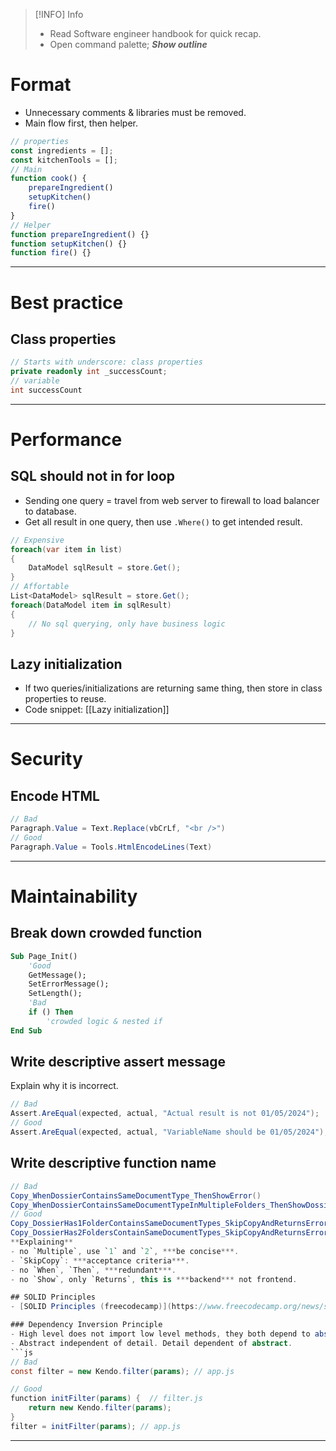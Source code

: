 
> [!INFO]  Info
> - Read Software engineer handbook for quick recap.
> - Open command palette; ***Show outline***

# Format
- Unnecessary comments & libraries must be removed.
- Main flow first, then helper.
```js
// properties
const ingredients = [];
const kitchenTools = [];
// Main
function cook() {
	prepareIngredient()
	setupKitchen()
	fire()
}
// Helper
function prepareIngredient() {}
function setupKitchen() {}
function fire() {}
```

---

# Best practice
## Class properties
```cs
// Starts with underscore: class properties
private readonly int _successCount;
// variable
int successCount
```

---

# Performance
## SQL should not in for loop
- Sending one query = travel from web server to firewall to load balancer to database.
- Get all result in one query, then use `.Where()` to get intended result.
```cs
// Expensive
foreach(var item in list)
{
	DataModel sqlResult = store.Get();
}
// Affortable
List<DataModel> sqlResult = store.Get();
foreach(DataModel item in sqlResult)
{
	// No sql querying, only have business logic
}
```

## Lazy initialization

- If two queries/initializations are returning same thing, then store in class properties to reuse.
- Code snippet: [[Lazy initialization]]

---

# Security
## Encode HTML
```cs
// Bad
Paragraph.Value = Text.Replace(vbCrLf, "<br />")
// Good
Paragraph.Value = Tools.HtmlEncodeLines(Text)
```

---

# Maintainability
## Break down crowded function
```vb
Sub Page_Init() 
	'Good
	GetMessage();
	SetErrorMessage();
	SetLength();
	'Bad
	if () Then
		'crowded logic & nested if
End Sub
```

## Write descriptive assert message
Explain why it is incorrect.
```cs
// Bad
Assert.AreEqual(expected, actual, "Actual result is not 01/05/2024");
// Good
Assert.AreEqual(expected, actual, "VariableName should be 01/05/2024");
```

## Write descriptive function name

```cs
// Bad
Copy_WhenDossierContainsSameDocumentType_ThenShowError()
Copy_WhenDossierContainsSameDocumentTypeInMultipleFolders_ThenShowDossierFoldersInError()
// Good
Copy_DossierHas1FolderContainsSameDocumentTypes_SkipCopyAndReturnsErrorResult()
Copy_DossierHas2FoldersContainSameDocumentTypes_SkipCopyAndReturnsErrorResult()```
**Explaining**
- no `Multiple`, use `1` and `2`, ***be concise***.
- `SkipCopy`: ***acceptance criteria***.
- no `When`, `Then`, ***redundant***.
- no `Show`, only `Returns`, this is ***backend*** not frontend. 

## SOLID Principles
- [SOLID Principles (freecodecamp)](https://www.freecodecamp.org/news/solid-principles-for-programming-and-software-design/)

### Dependency Inversion Principle
- High level does not import low level methods, they both depend to abstraction (i.e. interface).
- Abstract independent of detail. Detail dependent of abstract.
```js
// Bad
const filter = new Kendo.filter(params); // app.js

// Good 
function initFilter(params) {  // filter.js
	return new Kendo.filter(params);
}
filter = initFilter(params); // app.js
```


---


